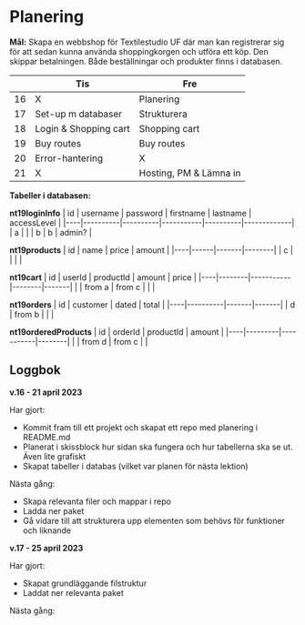 # Planering

**Mål:** Skapa en webbshop för Textilestudio UF där man kan registrerar sig för att sedan kunna använda shoppingkorgen och utföra ett köp. Den skippar betalningen. Både beställningar och produkter finns i databasen. 


|    | Tis                    | Fre                      |
|----|------------------------|--------------------------|
| 16 | X                      | Planering                |
| 17 | Set-up m databaser     | Strukturera              |
| 18 | Login & Shopping cart  | Shopping cart            |
| 19 | Buy routes             | Buy routes               |
| 20 | Error-hantering        | X                        |
| 21 | X                      | Hosting, PM & Lämna in   |

**Tabeller i databasen:**

**nt19loginInfo**
| id | username | password | firstname | lastname | accessLevel |
|----|----------|----------|-----------|----------|-------------|
| a  |          |          | b         | b        | admin?      |

**nt19products**
| id | name | price | amount |
|----|------|-------|--------|
| c  |      |       |        |

**nt19cart**
| id | userId | productId | amount | price |
|----|--------|-----------|--------|-------|
|    | from a | from c    |        |       |

**nt19orders**
| id | customer | dated | total |
|----|----------|-------|-------|
| d  | from b   |       |       |

**nt19orderedProducts**
| id | orderId | productId | amount |
|----|---------|-----------|--------|
|    | from d  | from c    |        |

## Loggbok

**v.16 - 21 april 2023**

Har gjort:
- Kommit fram till ett projekt och skapat ett repo med planering i README.md
- Planerat i skissblock hur sidan ska fungera och hur tabellerna ska se ut. Även lite grafiskt
- Skapat tabeller i databas (vilket var planen för nästa lektion)

Nästa gång:
- Skapa relevanta filer och mappar i repo
- Ladda ner paket
- Gå vidare till att strukturera upp elementen som behövs för funktioner och liknande

**v.17 - 25 april 2023**

Har gjort:
- Skapat grundläggande filstruktur
- Laddat ner relevanta paket

Nästa gång: